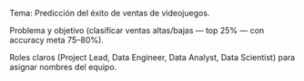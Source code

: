 Tema: Predicción del éxito de ventas de videojuegos.

Problema y objetivo (clasificar ventas altas/bajas — top 25% — con accuracy meta 75–80%).

Roles claros (Project Lead, Data Engineer, Data Analyst, Data Scientist) para asignar nombres del equipo.
